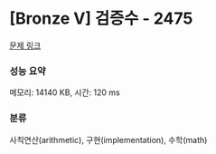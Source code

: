 # [Bronze V] 검증수 - 2475 

[문제 링크](https://www.acmicpc.net/problem/2475) 

### 성능 요약

메모리: 14140 KB, 시간: 120 ms

### 분류

사칙연산(arithmetic), 구현(implementation), 수학(math)

